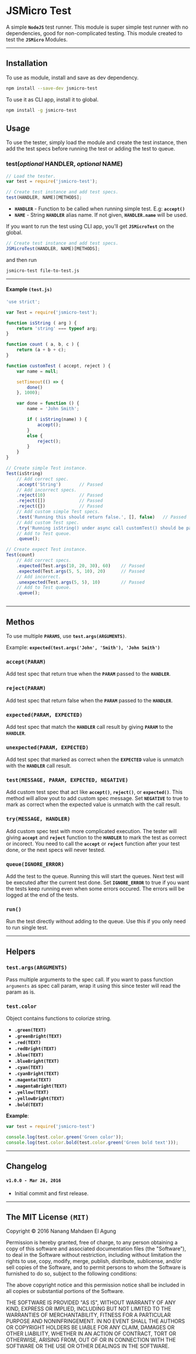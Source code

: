 # JSMicro Test

A simple **`NodeJS`** test runner. This module is super simple test runner with no dependencies, good for non-complicated testing. This module created to test the **`JSMicro`** Modules.

***

## Installation

To use as module, install and save as dev dependency.

```bash
npm install --save-dev jsmicro-test
```

To use it as CLI app, install it to global.

```bash
npm install -g jsmicro-test
```

## Usage

To use the tester, simply load the module and create the test instance, then add the test specs before running the test or adding the test to queue.

### **test(_optional_ HANDLER, _optional_ NAME)**

```js
// Load the tester.
var test = require('jsmicro-test');

// Create test instance and add test specs.
test(HANDLER, NAME)[METHODS];
```

*   **`HANDLER`** - Function to be called when running simple test. E.g: **`accept()`**
*   **`NAME`** - String **`HANDLER`** alias name. If not given, **`HANDLER.name`** will be used.

If you want to run the test using CLI app, you'll get **`JSMicroTest`** on the global.

```js
// Create test instance and add test specs.
JSMicroTest(HANDLER, NAME)[METHODS];
```

and then run

```bash
jsmicro-test file-to-test.js
```

***

#### Example `(test.js)`

```js
'use strict';

var Test = require('jsmicro-test');

function isString ( arg ) {
    return 'string' === typeof arg;
}

function count ( a, b, c ) {
    return (a + b + c);
}

function customTest ( accept, reject ) {
    var name = null;

    setTimeout(() => {
        done()
    }, 1000);

    var done = function () {
        name = 'John Smith';

        if ( isString(name) ) {
            accept();
        }
        else {
            reject();
        }
    }
}

// Create simple Test instance.
Test(isString)
	// Add correct spec.
    .accept('String')		// Passed
    // Add incorrect specs.
    .reject(10)				// Passed
    .reject([])				// Passed
    .reject({})				// Passed
    // Add custom simple Test specs.
    .test('Running this should return false.', [], false)	// Passed
    // Add custom Test spec.
    .try('Running isString() under async call customTest() should be passed.', customTest)
    // Add to Test queue.
    .queue();

// Create expect Test instance.
Test(count)
	// Add correct specs.
    .expected(Test.args(10, 20, 30), 60) 	// Passed
    .expected(Test.args(5, 5, 10), 20)		// Passed
    // Add incorrect.
    .unexpected(Test.args(5, 5), 10)		// Passed
    // Add to Test queue.
    .queue();



```

***

## Methos

To use multiple **`PARAMS`**, use **`test.args(ARGUMENTS)`**.

Example: **`expected(test.args('John', 'Smith'), 'John Smith')`**

### **`accept(PARAM)`**

Add test spec that return true when the **`PARAM`** passed to the **`HANDLER`**.

### **`reject(PARAM)`**

Add test spec that return false when the **`PARAM`** passed to the **`HANDLER`**.

### **`expected(PARAM, EXPECTED)`**

Add test spec that match the **`HANDLER`** call result by giving **`PARAM`** to the **`HANDLER`**.

### **`unexpected(PARAM, EXPECTED)`**

Add test spec that marked as correct when the **`EXPECTED`** value is unmatch with the **`HANDLER`** call result.

### **`test(MESSAGE, PARAM, EXPECTED, NEGATIVE)`**

Add custom test spec that act like **`accept()`**, **`reject()`**, or **`expected()`**. This method will allow yout to add custom spec message. Set **`NEGATIVE`** to true to mark as correct when the expected value is unmatch with the call result.

### **`try(MESSAGE, HANDLER)`**

Add custom spec test with more complicated execution. The tester will giving **`accept`** and **`reject`** function to the **`HANDLER`** to mark the test as correct or incorect. You need to call the **`accept`** or **`reject`** function after your test done, or the next specs will never tested.

### **`queue(IGNORE_ERROR)`**

Add the test to the queue. Running this will start the queues. Next test will be executed after the current test done. Set **`IGNORE_ERROR`** to true if you want the tests keep running even when some errors occured. The errors will be logged at the end of the tests.

### **`run()`**

Run the test directly without adding to the queue. Use this if you only need to run single test.

***

## Helpers

### **`test.args(ARGUMENTS)`**

Pass multiple arguments to the spec call. If you want to pass function `arguments` as spec call param, wrap it using this since tester will read the param as is.

### **`test.color`**

Object contains functions to colorize string.

*   **`.green(TEXT)`**
*   **`.greenBright(TEXT)`**
*   **`.red(TEXT)`**
*   **`.redBright(TEXT)`**
*   **`.blue(TEXT)`**
*   **`.blueBright(TEXT)`**
*   **`.cyan(TEXT)`**
*   **`.cyanBright(TEXT)`**
*   **`.magenta(TEXT)`**
*   **`.magentaBright(TEXT)`**
*   **`.yellow(TEXT)`**
*   **`.yellowBright(TEXT)`**
*   **`.bold(TEXT)`**

**Example**:

```js
var test = require('jsmicro-test')

console.log(test.color.green('Green color'));
console.log(test.color.bold(test.color.green('Green bold text')));
```

***

## Changelog

#### **`v1.0.0 - Mar 26, 2016`**

*   Initial commit and first release.

***

## The MIT License **`(MIT)`**

Copyright © 2016 Nanang Mahdaen El Agung

Permission is hereby granted, free of charge, to any person obtaining a copy of this software and associated documentation files (the "Software"), to deal in the Software without restriction, including without limitation the rights to use, copy, modify, merge, publish, distribute, sublicense, and/or sell copies of the Software, and to permit persons to whom the Software is furnished to do so, subject to the following conditions:


The above copyright notice and this permission notice shall be included in all copies or substantial portions of the Software.


THE SOFTWARE IS PROVIDED "AS IS", WITHOUT WARRANTY OF ANY KIND, EXPRESS OR IMPLIED, INCLUDING BUT NOT LIMITED TO THE WARRANTIES OF MERCHANTABILITY, FITNESS FOR A PARTICULAR PURPOSE AND NONINFRINGEMENT. IN NO EVENT SHALL THE AUTHORS OR COPYRIGHT HOLDERS BE LIABLE FOR ANY CLAIM, DAMAGES OR OTHER LIABILITY, WHETHER IN AN ACTION OF CONTRACT, TORT OR OTHERWISE, ARISING FROM, OUT OF OR IN CONNECTION WITH THE SOFTWARE OR THE USE OR OTHER DEALINGS IN THE SOFTWARE.